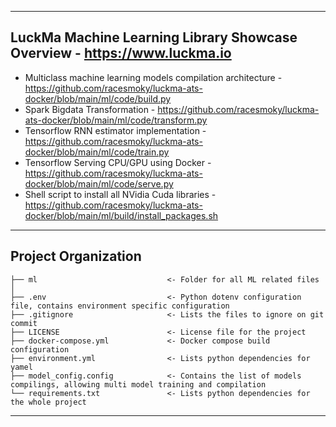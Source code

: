 ------------
LuckMa Machine Learning Library Showcase Overview - https://www.luckma.io
------------
- Multiclass machine learning models compilation architecture - https://github.com/racesmoky/luckma-ats-docker/blob/main/ml/code/build.py
- Spark Bigdata Transformation - https://github.com/racesmoky/luckma-ats-docker/blob/main/ml/code/transform.py
- Tensorflow RNN estimator implementation - https://github.com/racesmoky/luckma-ats-docker/blob/main/ml/code/train.py
- Tensorflow Serving CPU/GPU using Docker - https://github.com/racesmoky/luckma-ats-docker/blob/main/ml/code/serve.py
- Shell script to install all NVidia Cuda libraries - https://github.com/racesmoky/luckma-ats-docker/blob/main/ml/build/install_packages.sh

------------
Project Organization
------------

    ├── ml                             <- Folder for all ML related files
    │
    ├── .env                           <- Python dotenv configuration file, contains environment specific configuration
    ├── .gitignore                     <- Lists the files to ignore on git commit
    ├── LICENSE                        <- License file for the project
    ├── docker-compose.yml             <- Docker compose build configuration
    ├── environment.yml                <- Lists python dependencies for yamel
    ├── model_config.config            <- Contains the list of models compilings, allowing multi model training and compilation
    └── requirements.txt               <- Lists python dependencies for the whole project



--------
